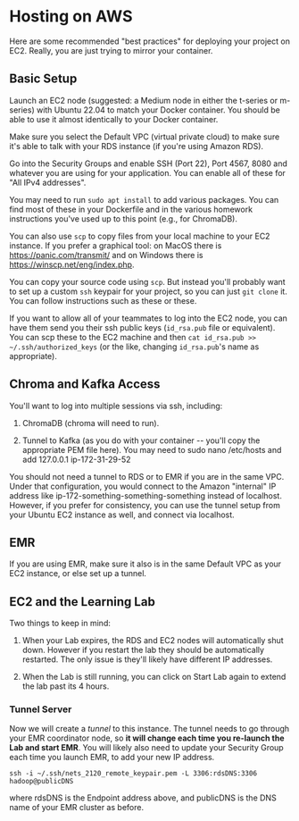 # Hosting on AWS

Here are some recommended "best practices" for deploying your project on EC2.  Really, you are just trying to mirror your container.

## Basic Setup

Launch an EC2 node (suggested: a Medium node in either the t-series or m-series) with Ubuntu 22.04 to match your Docker container.  You should be able to use it almost identically to your Docker container.

Make sure you select the Default VPC (virtual private cloud) to make sure it's able to talk with your RDS instance (if you're using Amazon RDS).

Go into the Security Groups and enable SSH (Port 22), Port 4567, 8080 and whatever you are using for your application. You can enable all of these for "All IPv4 addresses".

You may need to run `sudo apt install` to add various packages.  You can find most of these in your Dockerfile and in the various homework instructions you've used up to this point (e.g., for ChromaDB).

You can also use `scp` to copy files from your local machine to your EC2 instance. If you prefer a graphical tool: on MacOS there is https://panic.com/transmit/ and on Windows there is https://winscp.net/eng/index.php.

You can copy your source code using `scp`.  But instead you'll probably want to set up a custom `ssh` keypair for your project, so you can just `git clone` it. You can follow instructions such as these or these.

If you want to allow all of your teammates to log into the EC2 node, you can have them send you their ssh public keys (`id_rsa.pub` file or equivalent).  You can scp these to the EC2 machine and then `cat id_rsa.pub >> ~/.ssh/authorized_keys` (or the like, changing `id_rsa.pub`'s name as appropriate).

## Chroma and Kafka Access

You'll want to log into multiple sessions via ssh, including:

1. ChromaDB (chroma will need to run).

2. Tunnel to Kafka (as you do with your container -- you'll copy the appropriate PEM file here). You may need to sudo nano /etc/hosts and add 127.0.0.1 ip-172-31-29-52

You should not need a tunnel to RDS or to EMR if you are in the same VPC. Under that configuration, you would connect to the Amazon "internal" IP address like ip-172-something-something-something instead of localhost.  However, if you prefer for consistency, you can use the tunnel setup from your Ubuntu EC2 instance as well, and connect via localhost.

## EMR

If you are using EMR, make sure it also is in the same Default VPC as your EC2 instance, or else set up a tunnel.

## EC2 and the Learning Lab

Two things to keep in mind:

1. When your Lab expires, the RDS and EC2 nodes will automatically shut down.  However if you restart the lab they should be automatically restarted.  The only issue is they'll likely have different IP addresses.

2. When the Lab is still running, you can click on Start Lab again to extend the lab past its 4 hours.

### Tunnel Server

Now we will create a *tunnel* to this instance.  The tunnel needs to go through your EMR coordinator node, so **it will change each time you re-launch the Lab and start EMR**.  You will likely also need to update your Security Group each time you launch EMR, to add your new IP address.

```
ssh -i ~/.ssh/nets_2120_remote_keypair.pem -L 3306:rdsDNS:3306 hadoop@publicDNS
```

where rdsDNS is the Endpoint address above, and publicDNS is the DNS name of your EMR cluster as before.

